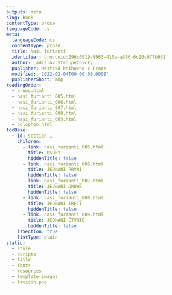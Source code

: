 ```yaml
---
outputs: meta
slug: book
contentType: prose
languageCode: cs
meta:
  languageCode: cs
  contentType: prose
  title: Naši furianti
  identifier: urn:uuid:296c0919-9963-415a-a386-6c26c077b931
  author: Ladislav Stroupežnický
  publisher: Městská knihovna v Praze
  modified: '2022-02-04T00:00:00.000Z'
  publisherShort: mkp
readingOrder:
  - promo.html
  - nasi_furianti_005.html
  - nasi_furianti_006.html
  - nasi_furianti_007.html
  - nasi_furianti_008.html
  - nasi_furianti_009.html
  - colophon.html
tocBase:
  - id: section-1
    children:
      - link: nasi_furianti_005.html
        title: OSOBY
        hiddenTitle: false
      - link: nasi_furianti_006.html
        title: JEDNÁNÍ PRVNÍ
        hiddenTitle: false
      - link: nasi_furianti_007.html
        title: JEDNÁNÍ DRUHÉ
        hiddenTitle: false
      - link: nasi_furianti_008.html
        title: JEDNÁNÍ TŘETÍ
        hiddenTitle: false
      - link: nasi_furianti_009.html
        title: JEDNÁNÍ ČTVRTÉ
        hiddenTitle: false
    isSection: true
    listType: plain
static:
  - style
  - scripts
  - title
  - fonts
  - resources
  - template-images
  - favicon.png
---
```

